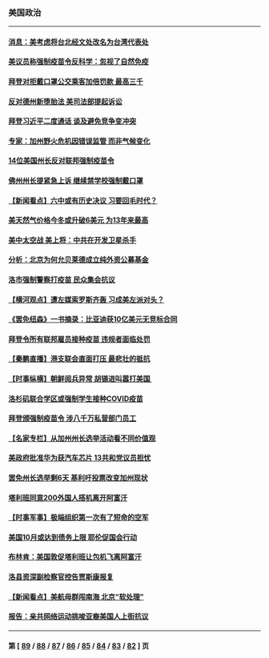 ### 美国政治
---
#### [消息：美考虑将台北经文处改名为台湾代表处](../../pages/ncid1078159/n13225190.md) 
#### [美议员称强制疫苗令反科学：忽视了自然免疫](../../pages/ncid1078159/n13225019.md) 
#### [拜登对拒戴口罩公交乘客加倍罚款 最高三千](../../pages/ncid1078159/n13224760.md) 
#### [反对德州新堕胎法 美司法部提起诉讼](../../pages/ncid1078159/n13223284.md) 
#### [拜登习近平二度通话 谈及避免竞争变冲突](../../pages/ncid1078159/n13223382.md) 
#### [专家：加州野火危机因错误监管 而非气候变化](../../pages/ncid1078159/n13223186.md) 
#### [14位美国州长反对联邦强制疫苗令](../../pages/ncid1078159/n13223181.md) 
#### [佛州州长提紧急上诉 继续禁学校强制戴口罩](../../pages/ncid1078159/n13222581.md) 
#### [【新闻看点】六中或有历史决议 习要回毛时代？](../../pages/ncid1078159/n13222895.md) 
#### [美天然气价格今冬或升破6美元 为13年来最高](../../pages/ncid1078159/n13223085.md) 
#### [美中太空战 美上将：中共在开发卫星杀手](../../pages/ncid1078159/n13222775.md) 
#### [分析：北京为何允贝莱德成立纯外资公募基金](../../pages/ncid1078159/n13222684.md) 
#### [洛市强制警察打疫苗 民众集会抗议](../../pages/ncid1078159/n13223238.md) 
#### [【横河观点】遭左媒索罗斯齐轰 习成美左派对头？](../../pages/ncid1078159/n13222925.md) 
#### [《罢免纽森》一书摘录：比亚迪获10亿美元无竞标合同](../../pages/ncid1078159/n13223033.md) 
#### [拜登令所有联邦雇员接种疫苗 违规者面临处罚](../../pages/ncid1078159/n13222824.md) 
#### [【秦鹏直播】港支联会直面打压 最悲壮的抵抗](../../pages/ncid1078159/n13222926.md) 
#### [【时事纵横】朝鲜阅兵异常 胡锡进叫嚣打美国 ](../../pages/ncid1078159/n13222853.md) 
#### [洛杉矶联合学区或强制学生接种COVID疫苗](../../pages/ncid1078159/n13222912.md) 
#### [拜登颁强制疫苗令 涉八千万私营部门员工](../../pages/ncid1078159/n13222903.md) 
#### [【名家专栏】从加州州长选举活动看不同价值观](../../pages/ncid1078159/n13222017.md) 
#### [美政府批准华为获汽车芯片 13共和党议员担忧](../../pages/ncid1078159/n13222756.md) 
#### [罢免州长选举剩6天 基利吁投票改变加州现状](../../pages/ncid1078159/n13222538.md) 
#### [塔利班同意200外国人搭机离开阿富汗](../../pages/ncid1078159/n13221884.md) 
#### [【时事军事】极端组织第一次有了短命的空军](../../pages/ncid1078159/n13215192.md) 
#### [美国10月或达到债务上限 耶伦促国会行动](../../pages/ncid1078159/n13220700.md) 
#### [布林肯：美国敦促塔利班让包机飞离阿富汗](../../pages/ncid1078159/n13220375.md) 
#### [洛县资深副检察官控告贾斯康报复](../../pages/ncid1078159/n13220588.md) 
#### [【新闻看点】美航母群闯南海 北京“软处理”](../../pages/ncid1078159/n13220313.md) 
#### [报告：亲共网络运动挑唆亚裔美国人上街抗议](../../pages/ncid1078159/n13220298.md) 

---
#### 第 [ [89](./89.md) / [88](./88.md) / [87](./87.md) / [86](./86.md) / [85](./85.md) / [84](./84.md) / [83](./83.md) / [82](./82.md) ] 页
